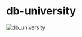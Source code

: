 # db-university

![db_university](https://user-images.githubusercontent.com/111912307/208714284-fe8aa4a7-dad6-4861-9386-0db34f43c8e1.jpg)
